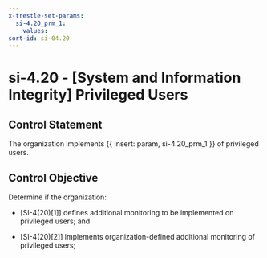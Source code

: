 ```yaml
---
x-trestle-set-params:
  si-4.20_prm_1:
    values:
sort-id: si-04.20
---
```


# si-4.20 - \[System and Information Integrity\] Privileged Users

## Control Statement

The organization implements {{ insert: param, si-4.20_prm_1 }} of privileged users.

## Control Objective

Determine if the organization:

- \[SI-4(20)[1]\] defines additional monitoring to be implemented on privileged users; and

- \[SI-4(20)[2]\] implements organization-defined additional monitoring of privileged users;

